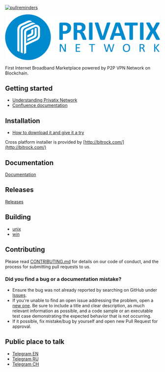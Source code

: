 [![pullreminders](https://pullreminders.com/badge.svg)](https://pullreminders.com?ref=badge)

![](logo.png)

First Internet Broadband Marketplace powered by P2P VPN Network on Blockchain.

## Getting started

- [Understanding Privatix Network](https://medium.com/privatix/understanding-privatix-network-76026eeae870)
- [Confluence documentation](https://privatix.atlassian.net/wiki/spaces/BVP/)

## Installation

- [How to download it and give it a try](https://privatix.atlassian.net/wiki/spaces/BVP/pages/270860384/How+to+download+it+and+give+it+a+try)

Cross platform installer is provided by [http://bitrock.com/](http://bitrock.com/)

## Documentation

[Documentation](doc/README.md)

## Releases

[Releases](https://github.com/Privatix/privatix/releases)

## Building

- [unix](build/unix/README.md)
- [win](build/win/README.md)

## Contributing

Please read [CONTRIBUTING.md](CONTRIBUTING.md) for details on our code of conduct, and the process for submitting pull requests to us.

### Did you find a bug or a documentation mistake?

- Ensure the bug was not already reported by searching on GitHub under [Issues](https://github.com/Privatix/privatix/issues).
- If you're unable to find an open issue addressing the problem, open a [new one](https://github.com/Privatix/privatix/issues/new). Be sure to include a title and clear description, as much relevant information as possible, and a code sample or an executable test case demonstrating the expected behavior that is not occurring.
- If it possible, fix mistake/bug by yourself and open new Pull Request for approval.

## Public place to talk

- [Telegram EN](https://t.me/privatix)
- [Telegram RU](https://t.me/privatix_ru)
- [Telegram CH](https://t.me/privatix_cn)
